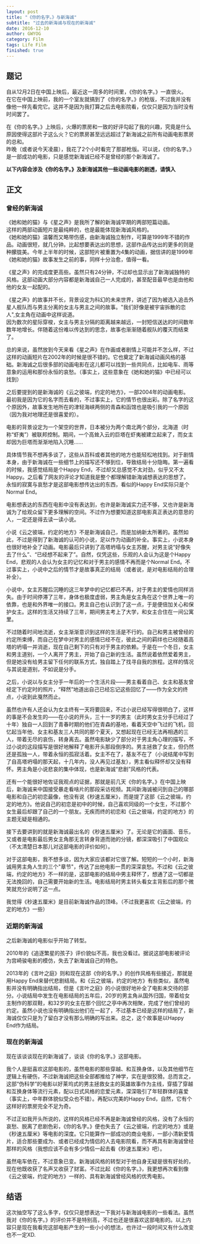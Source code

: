 ```yaml
---
layout: post
title: "《你的名字。》与新海诚"
subtitle: "过去的新海诚与现在的新海诚"
date: 2016-12-10
author: GWYOG
category: Film
tags: Life Film
finished: true
---
```


## 题记  
自从12月2日在中国上映后，最近这一周多的时间里，《你的名字。》一直很火。  
在它在中国上映前，我的一个室友就搞到了《你的名字。》的枪版，不过我并没有像他一样先看完它。这并不是因为我打算之后去电影院看，仅仅只是因为当时没有时间罢了。

在《你的名字。》上映后，火爆的票房和一致的好评勾起了我的兴趣，究竟是什么原因使得这部片子这么火？它的票房甚至远远超过了新海诚之前所有动画电影票房的总和。  
昨晚（或者说今天凌晨），我花了2个小时看完了那部枪版。可以说，《你的名字。》是一部成功的电影，只是感觉新海诚已经不是曾经的那个新海诚了。  

**以下内容会涉及《你的名字。》及新海诚其他一些动画电影的剧透，请慎入**


## 正文   
### 曾经的新海诚  
《她和她的猫》与《星之声》是我所了解的新海诚早期的两部短篇动画。  
这样的两部动画短片是最纯粹的，也是最能体现新海诚风格的。   
《她和她的猫》温馨而又略带伤感，由新海诚独立制作，可算是1999年不错的作品。动画很短，就几分钟。比起想要表达出的思想，这部作品传达出的更多的则是种朦胧美。今年上半年的时候，这部短片被重置为4集的动画，据信讲的是1999年《她和她的猫》故事发生之前的事，同样十分治愈，值得一看。    

《星之声》的完成度更高些。虽然只有24分钟，不过却也显示出了新海诚独特的风格。这部动画大部分内容都是新海诚自己一人完成的，甚至配音最早也是由他和他的女友一起配的。  

《星之声》的故事并不长，背景设定为科幻的未来世界，讲述了因为被选入追击外星人舰队而与男主分离的女主与男主之间的故事。"我们好像是被宇宙拆散的恋人",女主角在动画中这样说道。  
因为数次的星际穿梭，女主与男主分隔的距离越来越远，一封短信送达的时间数年数年地增长。伴随着这份难以传达到的思念，故事也渐渐随着舰队的覆灭而结束了。  

总的来说，虽然放到今天来看《星之声》在作画或者剧情上可能并不怎么样，不过这样的动画短片在2002年的时候是很不错的。它也奠定了新海诚动画风格的基础。新海诚之后很多部的动画电影在这儿都可以找到一些共同点，比如电车、雨等意象的运用和那份永恒的哀愁。（事实上，这些意象在《她和她的猫》中已经可以找到）  

之后要提到的是新海诚的《云之彼端，约定的地方》，一部2004年的动画电影。最初我是因为它的名字而去看的，不过事实上，它的情节也很出彩。除了名字的这个原因外，故事发生地所在的津轻海峡两侧的青森和函馆也是吸引我的一个原因（因为我对地理还是很喜爱的）。   

电影的背景设定为一个架空的世界，日本被分为两个南北两个部分，北海道（时称“虾夷”）被联邦控制。期间，一个高耸入云的巨塔在虾夷被建立起来了，而女主却因为巨塔而渐渐地陷入沉睡……   

具体情节我不想再多谈了，这些从百科或者其他的地方也能轻松地找到。对于剧情本身，由于新海诚在一些细节上的描写还不够到位，导致结局十分隐晦。第一遍看的时候，我感觉结局是个Happy End，不过却又总感觉不太对劲，似乎又不太Happy。之后看了网友的评论才知道我是整个都理解错新海诚想表达的思想了。永恒的寂寞与哀愁才是这部电影想传达出的东西，看似的Happy End实际只是个Normal End。  

电影想表达的东西在电影中没有表达到，也许是新海诚实力还不够，又也许是新海诚为了给观众留下更多理解的空间。不过作为想要知道这部电影真正表达的意思的人，一定还是得去读一读小说。  

小说《云之彼端，约定的地方》不是新海诚自己，而是加纳新太所著的。虽然如此，不过是得到了新海诚的认可的小说，足以作为动画的补全。事实上，小说本身也很好地补全了动画。电影最后只讲到了高塔坍塌与女主苏醒，对男主说“好像失去了什么”、“已经想不起来了”。自然，仅凭这些，乐观的人会认为这是个Happy End，悲观的人会认为女主的记忆和对于男主的感情不再而是个Normal End。不过事实上，小说中之后的情节才是故事真正的结局（或者说，是对电影结局的合理补全）。  

小说中，女主苏醒后沉睡的这三年梦中的记忆都已不再，对于男主的爱情也同样消失。由于时间停滞了三年，身体也极度虚弱，男主角是女主角在这个世界上唯一的依靠，也是和外界唯一的接口。男主自己也认识到了这一点，于是便倍加关心和保护女主。这样的生活又持续了三年，期间男主考上了大学，和女主合住在一间公寓里。  

不过随着时间地流逝，女主渐渐意识到这样的生活是不行的。自己和男主被曾经的约定所束缚，而自己在梦中对男主的感情已经不在，彼此之间的羁绊也已经随着高塔的坍塌一并消逝，现在自己剩下的只有对于男主的依赖。于是在一个冬日，女主和男主道别，一个人离开了男主，开始了自己新的生活。虽然说着依然爱着男主，但是她没有给男主留下任何的联系方式，独自踏上了找寻自我的旅程。这样的情况与其说是道别，不如说是分手。  

之后，小说以与女主分手一年后的一个生活片段——男主看着自己、女主和基友曾经定下约定时的照片，“释然”地道出自己已经忘记这些回忆了——作为全文的终点，小说到此戛然而止。  

虽然也许有人还会认为女主终有一天将要回来，不过小说已经写得很明白了，这样的事是不会发生的——在小说的开头，三十一岁的男主（此时男女主分手已经过了十年）独自一人回到了青春时期的他们在青森的基地，看着天空中飞过的飞机，回忆起当年他、女主和基友三人共同的那个夏天，又想起现在已经无法再相遇的三人，带着无尽的哀伤，转身离去。虽然电影缺少了部分对于男主角心理的描写，不过小说的这段描写是很好地解释了电影开头那段倒序的。男主拯救了女主，但仍然还是孤独一人，带着永恒的孤寂活着。女主不在了，基友不在了（小说结尾中写到了自高塔坍塌的那天起，十几年内，没人再见过基友），男主看似释怀却又没有释怀。男主角是小说悲哀的集中体现，也是新海诚“悲剧”风格的代表。         

还有一个能很好地佐证我观点的证据，那就是前几天《你的名字。》在中国上映后，新海诚来中国接受暴走看啥片的那段采访视频。其间新海诚被问到自己的哪部电影和自己的初恋最像，他没有说《秒速五厘米》，而是提了这部《云之彼端，约定的地方》。他说自己的初恋是初中的时候，自己喜欢同级的一个女生，不过那个女生最后却跟了自己的一个朋友。无疾而终的初恋和《云之彼端，约定的地方》的主题无疑是相通的。

接下去要讲到的就是新海诚最出名的《秒速五厘米》了。无论是它的画面、音乐，又或者是电影最后男女主角那无言转身背道而驰的分镜，都深深吸引了中国观众（不太清楚日本那儿对这部电影的评价如何）。  

对于这部电影，我不想多谈，因为大家应该都对它很了解。短短的一个小时，新海诚用男主角人生的三个"章节"，传达了出他电影一贯的深深哀愁。不过和《云之彼端，约定的地方》不一样的是，这部电影的结局中男主释怀了，想通了这一切都是无法挽回的，自己需要开始新的生活。电影结局时男主转头看女主背影后的那个微笑就充分说明了这一点。  

我觉得《秒速五厘米》是目前新海诚作品的顶峰。（不过我更喜欢《云之彼端，约定的地方》一些）

### 近期的新海诚
之后新海诚的电影似乎开始了转型。  

2010年的《追逐繁星的孩子》评价貌似不高，我也没看过。据说这部电影被评论为宫崎骏电影的模仿，失去了新海诚自己的特色。  

2013年的《言叶之庭》则和现在这部《你的名字。》的创作风格有些接近，那就是用Happy End来替代悲剧结局。和《云之彼端，约定的地方》有些类似，虽然电影并没有明确指出结局，但是《言叶之庭》的小说很好地补全了电影未交待的部分。小说结局中发生在电影结局的五年后，20岁的男主角从国外归国，带着给女主制作的那双鞋，和32岁的女主在那个回忆之亭中再次相聚，完成了他们曾经的约定。虽然小说也没有明确指出他们在一起了，不过基本已经是这样的结局了，新海诚仅仅只是为了留白才没有那么明确的写出来。总之，这个故事是以Happy End作为结局。  

### 现在的新海诚
现在该谈谈现在的新海诚了，谈谈《你的名字。》这部电影。  

我个人是挺喜欢这部电影的，虽然电影的那些穿越、和互换身体，以及其他细节在逻辑上有硬伤，不过新海诚把这些全部都推给了神学，实在是很狡猾。总而言之，这部“伪科学”的电影以好莱坞式的男主拯救女主的英雄故事作为主线，穿插了穿越和互换身体等流行元素，配以日式风格的恋爱元素，深深吸引了年轻群体的喜爱（事实上，中年群体貌似受众也不错）。再配以完美的Happy End，自然，它有个这样好的票房完全不足为奇。  

不过正如我开头所说的，这样的风格已经不再是新海诚曾经的风格，没有了永恒的哀愁、脱离了悲剧色彩，《你的名字。》便也失去了《云之彼端，约定的地方》或是《秒速五厘米》等电影的深度。它只能算作一部成功的商业电影，一部小清新爱情片，适合那些要成为、或者已经成为情侣的人去电影院看，而不再具有新海诚曾经那样的风格（我想应该不会有多少情侣一起去看《秒速五厘米》吧）。  

虽然电车依在，不过意象已变。新海诚风格的转型对于他自身无疑是很有好处的，现在他既收获了名声又收获了财富。不过比起《你的名字。》，我更想再次看到像《云之彼端，约定的地方》一样的、具有新海诚曾经风格的优秀电影。

## 结语
这次抽空写了这么多字，仅仅只是想表达一下我对与新海诚电影的一些看法。虽然我对《你的名字。》的评价并不是特别高，不过也还是很喜欢这部电影的。以上内容只是现在我看完这部电影产生的一些小小的想法，也许过一段时间又有什么改变也不一定XD.

